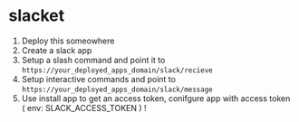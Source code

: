 # slacket

1. Deploy this someowhere
2. Create a slack app
3. Setup a slash command and point it to `https://your_deployed_apps_domain/slack/recieve`
4. Setup interactive commands and point to `https://your_deployed_apps_domain/slack/message`
5. Use install app to get an access token, conifgure app with access token ( env: SLACK_ACCESS_TOKEN ) !
